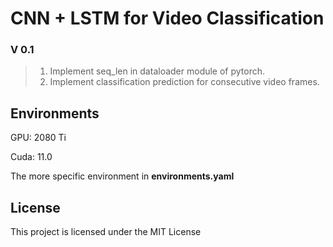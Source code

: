 # CNN + LSTM for Video Classification
### V 0.1 

> 1. Implement seq_len in dataloader module of pytorch.
> 2. Implement classification prediction for consecutive  video frames.

## Environments

GPU: 2080 Ti 

Cuda: 11.0 

The more specific environment in **environments.yaml** 

## License

This project is licensed under the MIT License 

